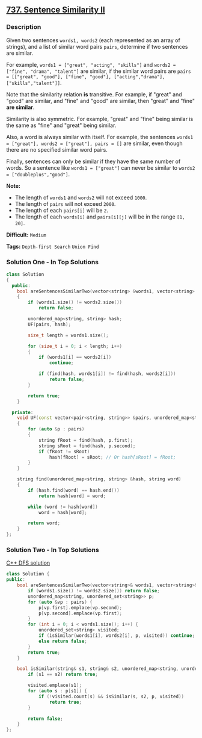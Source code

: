 ## [737. Sentence Similarity II](https://leetcode.com/problems/sentence-similarity-ii/description/)

### Description

Given two sentences `words1, words2` (each represented as an array of strings), and a list of similar word pairs `pairs`, determine if two sentences are similar.

For example, `words1 = ["great", "acting", "skills"]` and `words2 = ["fine", "drama", "talent"]` are similar, if the similar word pairs are `pairs = [["great", "good"], ["fine", "good"], ["acting","drama"], ["skills","talent"]]`.

Note that the similarity relation **is** transitive. For example, if "great" and "good" are similar, and "fine" and "good" are similar, then "great" and "fine" **are similar**.

Similarity is also symmetric. For example, "great" and "fine" being similar is the same as "fine" and "great" being similar.

Also, a word is always similar with itself. For example, the sentences `words1 = ["great"], words2 = ["great"], pairs = []` are similar, even though there are no specified similar word pairs.

Finally, sentences can only be similar if they have the same number of words. So a sentence like `words1 = ["great"]` can never be similar to `words2 = ["doubleplus","good"]`.

**Note:**

- The length of `words1` and `words2` will not exceed `1000`.
- The length of `pairs` will not exceed `2000`.
- The length of each `pairs[i]` will be `2`.
- The length of each `words[i]` and `pairs[i][j]` will be in the range `[1, 20]`.

**Difficult:** `Medium`

**Tags:** `Depth-first Search` `Union Find`

### Solution One - In Top Solutions

```c++
class Solution
{
  public:
    bool areSentencesSimilarTwo(vector<string> &words1, vector<string> &words2, vector<pair<string, string>> pairs)
    {
        if (words1.size() != words2.size())
            return false;

        unordered_map<string, string> hash;
        UF(pairs, hash);

        size_t length = words1.size();

        for (size_t i = 0; i < length; i++)
        {
            if (words1[i] == words2[i])
                continue;

            if (find(hash, words1[i]) != find(hash, words2[i]))
                return false;
        }

        return true;
    }

  private:
    void UF(const vector<pair<string, string>> &pairs, unordered_map<string, string> &hash)
    {
        for (auto &p : pairs)
        {
            string fRoot = find(hash, p.first);
            string sRoot = find(hash, p.second);
            if (fRoot != sRoot)
                hash[fRoot] = sRoot; // Or hash[sRoot] = fRoot;
        }
    }

    string find(unordered_map<string, string> &hash, string word)
    {
        if (hash.find(word) == hash.end())
            return hash[word] = word;

        while (word != hash[word])
            word = hash[word];

        return word;
    }
};
```

### Solution Two - In Top Solutions

[C++ DFS solution](https://discuss.leetcode.com/topic/112146/c-dfs-solution)

```c++
class Solution {
public:
    bool areSentencesSimilarTwo(vector<string>& words1, vector<string>& words2, vector<pair<string, string>> pairs) {
        if (words1.size() != words2.size()) return false;
        unordered_map<string, unordered_set<string>> p;
        for (auto &vp : pairs) {
            p[vp.first].emplace(vp.second);
            p[vp.second].emplace(vp.first);
        }
        for (int i = 0; i < words1.size(); i++) {
            unordered_set<string> visited;
            if (isSimilar(words1[i], words2[i], p, visited)) continue;
            else return false;
        }
        return true;
    }

    bool isSimilar(string& s1, string& s2, unordered_map<string, unordered_set<string>>& p, unordered_set<string>& visited) {
        if (s1 == s2) return true;

        visited.emplace(s1);
        for (auto s : p[s1]) {
            if (!visited.count(s) && isSimilar(s, s2, p, visited))
                return true;
        }

        return false;
    }
};
```
